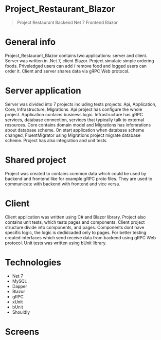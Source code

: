 # Project_Restaurant_Blazor
> Project Restaurant Backend Net 7 Frontend Blazor

# General info
Project_Restaurant_Blazor contains two applications: server and client. Server was written in .Net 7, client Blazor. Project simulate simple ordering foods. Priveledged users can add / remove food and logged users can order it. Client and server shares data via gRPC Web protocol. 

# Server application 
Server was divided into 7 projects including tests projects: Api, Application, Core, Infrastructure, Migrations. Api project has configure the whole project. Application contains business logic. Infrastructure has gRPC services, database connection, services that typically talk to external resources. Core contains domain model and Migrations has infomrations about database scheme. On start application when database scheme changed, FluentMigrator using Migrations project migrate database scheme. Project has also integration and unit tests.

# Shared project
Project was created to contains common data which could be used by backend and frontend like for example gRPC proto files. They are used to communicate with backend with frontend and vice versa.

# Client
Client application was written using C# and Blazor library. Project also contains unit tests, which tests pages and components. Client project structure divide into components, and pages. Components dont have specific logic, the logic is dedidcaded only to pages. For better testing created interfaces which send receive data from backend using gRPC Web protocol. Unit tests was written using bUnit library.

# Technologies
- Net 7
- MySQL
- Dapper
- Blazor
- gRPC
- xUnit
- bUnit
- Shouldly

# Screens